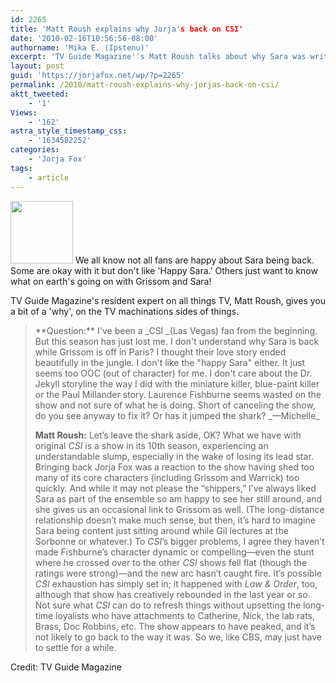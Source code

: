 ```yaml
---
id: 2265
title: 'Matt Roush explains why Jorja's back on CSI'
date: '2010-02-16T10:56:56-08:00'
authorname: 'Mika E. (Ipstenu)'
excerpt: 'TV Guide Magazine''s Matt Roush talks about why Sara was written back in to _CSI_ (from a ratings perspective).'
layout: post
guid: 'https://jorjafox.net/wp/?p=2265'
permalink: /2010/matt-roush-explains-why-jorjas-back-on-csi/
aktt_tweeted:
    - '1'
Views:
    - '162'
astra_style_timestamp_css:
    - '1634582252'
categories:
    - 'Jorja Fox'
tags:
    - article
---
```


<img src="//static.jorjafox.net/wordpress/2010/02/tvguidemag-100x100.jpg" alt="" title="tvguidemag" width="100" height="100" class="alignleft size-thumbnail wp-image-2266" /> We all know not all fans are happy about Sara being back. Some are okay with it but don't like 'Happy Sara.'  Others just want to know what on earth's going on with Grissom and Sara!

TV Guide Magazine's resident expert on all things TV, Matt Roush, gives you a bit of a 'why', on the TV machinations sides of things.

<blockquote>**Question:** I've been a _CSI _(Las Vegas) fan from the beginning. But this season has just lost me. I don't understand why Sara is back while Grissom is off in Paris? I thought their love story ended beautifully in the jungle. I don't like the "happy Sara" either. It just seems too OOC (out of character) for me. I don't care about the Dr. Jekyll storyline the way I did with the miniature killer, blue-paint killer or the Paul Millander story. Laurence Fishburne seems wasted on the show and not sure of what he is doing. Short of canceling the show, do you see anyway to fix it? Or has it jumped the shark? _—Michelle_

**Matt Roush:** Let’s leave the shark aside, OK? What we have with original _CSI_ is a show in its 10th season, experiencing an understandable slump, especially in the wake of losing its lead star. Bringing back Jorja Fox was a reaction to the show having shed too many of its core characters (including Grissom and Warrick) too quickly. And while it may not please the “shippers,” I’ve always liked Sara as part of the ensemble so am happy to see her still around, and she gives us an occasional link to Grissom as well. (The long-distance relationship doesn’t make much sense, but then, it’s hard to imagine Sara being content just sitting around while Gil lectures at the Sorbonne or whatever.) To _CSI_’s bigger problems, I agree they haven’t made Fishburne’s character dynamic or compelling—even the stunt where he crossed over to the other _CSI_ shows fell flat (though the ratings were strong)—and the new arc hasn’t caught fire. It’s possible _CSI_ exhaustion has simply set in; it happened with _Law & Order_, too, although that show has creatively rebounded in the last year or so. Not sure what _CSI_ can do to refresh things without upsetting the long-time loyalists who have attachments to Catherine, Nick, the lab rats, Brass, Doc Robbins, etc. The show appears to have peaked, and it’s not likely to go back to the way it was. So we, like CBS, may just have to settle for a while.</blockquote>

Credit: TV Guide Magazine
